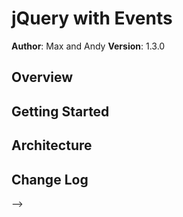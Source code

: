# jQuery with Events

**Author**: Max and Andy
**Version**: 1.3.0

## Overview
<!--
Add a drop down menu to filter out information, allowing the user to display articles on a webpage that they want to read -->

## Getting Started
<!-- Adequate knowledge of jQuery and how it interacts with the DOM. Use of filters and proper use of jQuery methods such as .show().hide().parent(), etc. -->

## Architecture
<!-- This was created with HTML, CSS, Javascript, and jQuery. We also used the icomoon library for our icon menu. -->

## Change Log
<!-- Use this are to document the iterative changes made to your application as each feature is successfully implemented. Use time stamps. Here's an examples:
07-12-2018 9:30am - Created intial html answers/setup
07-12-2018 10:30am - answered all questions from articleView.js
07-12-2018 11:30am - Got super stuck on issue with author filter
07-12-2018 12:30pm - fixed issues with author filter
07-12-2018 1:00pm - finished all TODO items!

## Credits and Collaborations
<!-- Katy gave us some words of inspiration.
We give credit to MIT for the licsence and we used the icomoon for icons
We used normalize.css from MIT-->
-->
